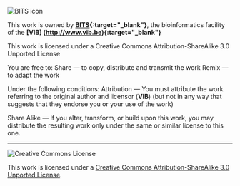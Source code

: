 ![BITS icon](http://www.vib.be/VIBMediaLibrary/Logos/Service_facilities/BITS_website.jpg)

This work is owned by **[BITS](https://www.bits.vib.be){:target="_blank"}**, the bioinformatics facility of the **[VIB] (http://www.vib.be){:target="_blank"}**

This work is licensed under a Creative Commons Attribution-ShareAlike 3.0 Unported License

You are free to:
Share — to copy, distribute and transmit the work Remix — to adapt the work

Under the following conditions:
Attribution — You must attribute the work referring to the original author and licensor (**VIB**)
(but not in any way that suggests that they endorse you or your use of the work) 

Share Alike — If you alter, transform, or build upon this work, you may distribute the resulting work
only under the same or similar license to this one.

------------
![Creative Commons License](http://i.creativecommons.org/l/by-sa/3.0/88x31.png?raw=true)

This work is licensed under a [Creative Commons Attribution-ShareAlike 3.0 Unported License](http://creativecommons.org/licenses/by-sa/3.0/).
